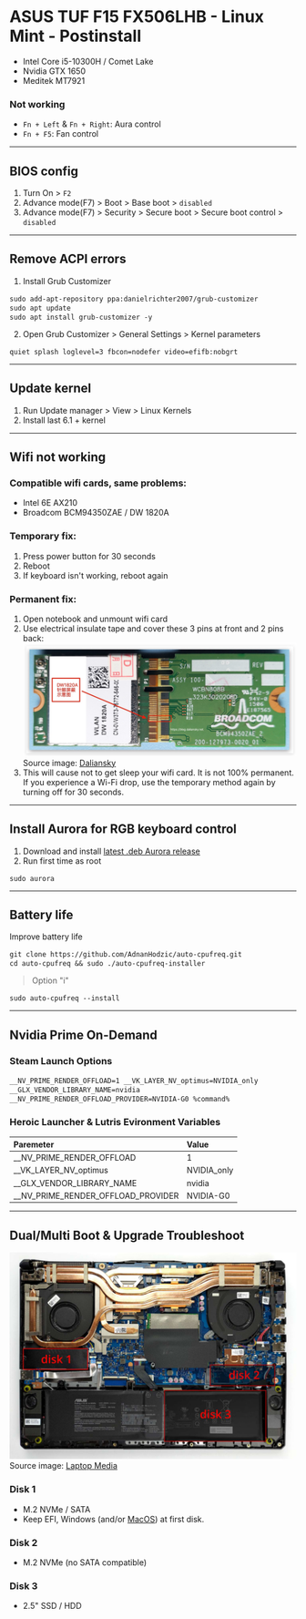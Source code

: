 # ASUS TUF F15 FX506LHB - Linux Mint - Postinstall

* Intel Core i5-10300H / Comet Lake
* Nvidia GTX 1650
* Meditek MT7921

### Not working
* `Fn + Left` & `Fn + Right`: Aura control
* `Fn + F5`: Fan control

---

## BIOS config
1. Turn On > `F2`
2. Advance mode(F7) > Boot > Base boot > `disabled`
3. Advance mode(F7) > Security > Secure boot > Secure boot control > `disabled`
   
---


## Remove ACPI errors
1. Install Grub Customizer
```
sudo add-apt-repository ppa:danielrichter2007/grub-customizer
sudo apt update
sudo apt install grub-customizer -y
```
2. Open Grub Customizer > General Settings > Kernel parameters
```
quiet splash loglevel=3 fbcon=nodefer video=efifb:nobgrt
```

---

## Update kernel
1. Run Update manager > View > Linux Kernels
2. Install last 6.1 + kernel

---

## Wifi not working
### Compatible wifi cards, same problems:
* Intel 6E AX210
* Broadcom BCM94350ZAE / DW 1820A
### Temporary fix:
1. Press power button for 30 seconds
2. Reboot
3. If keyboard isn't working, reboot again
### Permanent fix:
1. Open notebook and unmount wifi card
2. Use electrical insulate tape and cover these 3 pins at front and 2 pins back:
<img src="img/DW1820A_Cover_pins.jpg"><br>
Source image: [Daliansky](https://blog.daliansky.net/DW1820A_BCM94350ZAE-driver-inserts-the-correct-posture.html)
3. This will cause not to get sleep your wifi card. It is not 100% permanent. If you experience a Wi-Fi drop, use the temporary method again by turning off for 30 seconds.
   
---

## Install Aurora for RGB keyboard control
1. Download and install [latest .deb Aurora release](https://github.com/legacyO7/Aurora/releases/latest/)
2. Run first time as root
```
sudo aurora
```

---

## Battery life
Improve battery life
```
git clone https://github.com/AdnanHodzic/auto-cpufreq.git
cd auto-cpufreq && sudo ./auto-cpufreq-installer
```
> Option "i"
```
sudo auto-cpufreq --install
```

---

## Nvidia Prime On-Demand

### Steam Launch Options
```
__NV_PRIME_RENDER_OFFLOAD=1 __VK_LAYER_NV_optimus=NVIDIA_only __GLX_VENDOR_LIBRARY_NAME=nvidia __NV_PRIME_RENDER_OFFLOAD_PROVIDER=NVIDIA-G0 %command%
```

### Heroic Launcher & Lutris Evironment Variables 

| Paremeter     | Value |
| :---------- | :---------- |
| __NV_PRIME_RENDER_OFFLOAD    | 1     |
| __VK_LAYER_NV_optimus   | NVIDIA_only       |
| __GLX_VENDOR_LIBRARY_NAME   | nvidia       |
| __NV_PRIME_RENDER_OFFLOAD_PROVIDER   | NVIDIA-G0      |

---

## Dual/Multi Boot & Upgrade Troubleshoot
<img src="img/asus-tuf-f15-motherboard-hard-drives-ssd-nvme.jpg"><br>
Source image: [Laptop Media](https://laptopmedia.com/es/highlights/inside-asus-tuf-gaming-f15-fx506-2021-disassembly-and-upgrade-options/)
### Disk 1
* M.2 NVMe / SATA
* Keep EFI, Windows (and/or [MacOS](https://github.com/lucasgabmoreno/ASUS-TUF-F15-FX506LHB-HN324W-Hackintosh)) at first disk.
### Disk 2
* M.2 NVMe (no SATA compatible)
### Disk 3
* 2.5" SSD / HDD
